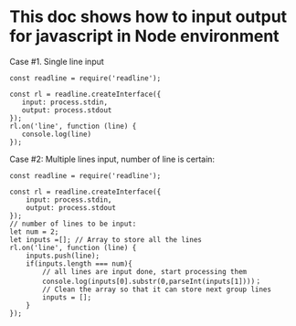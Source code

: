 <h1>This doc shows how to input output for javascript in Node environment</h1>

Case #1. Single line input
 ```
 const readline = require('readline');

const rl = readline.createInterface({
    input: process.stdin,
    output: process.stdout
});
rl.on('line', function (line) {
    console.log(line)
});
 ```

Case #2: Multiple lines input,  number of line is certain:
```
const readline = require('readline');

const rl = readline.createInterface({
    input: process.stdin,
    output: process.stdout
});
// number of lines to be input:
let num = 2;
let inputs =[]; // Array to store all the lines 
rl.on('line', function (line) {
    inputs.push(line);
    if(inputs.length === num){
        // all lines are input done, start processing them
        console.log(inputs[0].substr(0,parseInt(inputs[1])))；
        // Clean the array so that it can store next group lines
        inputs = [];
    }
});
```







